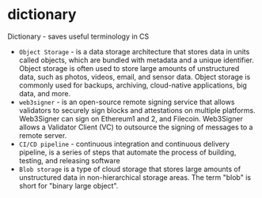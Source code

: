 # dictionary
Dictionary - saves useful terminology in CS

- `Object Storage` -  is a data storage architecture that stores data in units called objects, which are bundled with metadata and a unique identifier. Object storage is often used to store large amounts of unstructured data, such as photos, videos, email, and sensor data. Object storage is commonly used for backups, archiving, cloud-native applications, big data, and more. 
- `web3signer` - is an open-source remote signing service that allows validators to securely sign blocks and attestations on multiple platforms. Web3Signer can sign on Ethereum1 and 2, and Filecoin. Web3Signer allows a  Validator Client (VC) to outsource the signing of messages to a remote server.
- `CI/CD pipeline` - continuous integration and continuous delivery pipeline, is a series of steps that automate the process of building, testing, and releasing software
- `Blob storage` is a type of cloud storage that stores large amounts of unstructured data in non-hierarchical storage areas. The term "blob" is short for "binary large object". 
